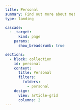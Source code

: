 ```yaml
---
title: Personal
summary: Find out more about me!
type: landing

cascade:
  - _target:
      kind: page
    params:
      show_breadcrumb: true

sections:
  - block: collection
    id: personal
    content:
      title: Personal
      filters:
        folders:
          - personal
    design:
      view: article-grid
      columns: 2
---
```

